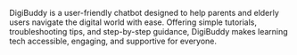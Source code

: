 DigiBuddy is a user-friendly chatbot designed to help parents and elderly users navigate the digital world with ease. 
Offering simple tutorials, troubleshooting tips, and step-by-step guidance, DigiBuddy makes learning tech accessible, engaging, and supportive for everyone.
